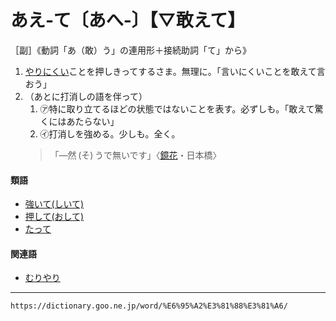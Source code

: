 # あえ‐て〔あへ‐〕【▽敢えて】

［副］《動詞「あ（敢）う」の連用形＋接続助詞「て」から》

1. [やりにくい](やりにくい（遣り難い）)ことを押しきってするさま。無理に。「言いにくいことを敢えて言おう」
2. （あとに打消しの語を伴って）
    1. ㋐特に取り立てるほどの状態ではないことを表す。必ずしも。「敢えて驚くにはあたらない」
    2. ㋑打消しを強める。少しも。全く。
    >「―然 (そ) うで無いです」〈[鏡花](https://dictionary.goo.ne.jp/word/person/%E6%B3%89%E9%8F%A1%E8%8A%B1/#jn-11630)・日本橋〉
        

#### 類語

-   [強いて(しいて)](https://dictionary.goo.ne.jp/word/%E5%BC%B7%E3%81%84%E3%81%A6/#jn-93146)
-   [押して(おして)](https://dictionary.goo.ne.jp/word/%E6%8A%BC%E3%81%97%E3%81%A6/#jn-31042)
-   [たって](https://dictionary.goo.ne.jp/word/%E9%81%94%E3%81%A6/#jn-137397)

#### 関連語

-   [むりやり](https://dictionary.goo.ne.jp/word/%E7%84%A1%E7%90%86%E9%81%A3%E3%82%8A/#jn-216200)

---
`https://dictionary.goo.ne.jp/word/%E6%95%A2%E3%81%88%E3%81%A6/`